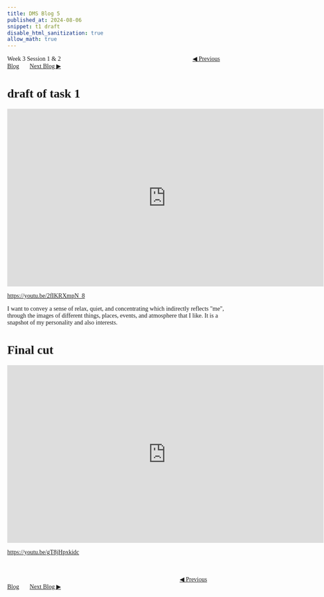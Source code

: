 ```yaml
---
title: DMS Blog 5
published_at: 2024-08-06
snippet: t1 draft
disable_html_sanitization: true
allow_math: true
---
```

<font face="Times New Roman">
Week 3 Session 1 & 2
<a href="https://d20502-d-dms1-blog-38.deno.dev/fourth-blog-post" class="button" style="margin-left:21.5em">◀︎ Previous Blog</a>&nbsp;&nbsp;&nbsp;&nbsp;&nbsp;&nbsp;
<a href="https://d20502-d-dms1-blog-38.deno.dev/sixth-blog-post" class="button">Next Blog ▶︎</a>

# draft of task 1
<iframe width="731" height="411" src="https://www.youtube.com/embed/2fIKRXmpN_8" title="DMS1: video experiment" frameborder="0" allow="accelerometer; autoplay; clipboard-write; encrypted-media; gyroscope; picture-in-picture; web-share" referrerpolicy="strict-origin-when-cross-origin" allowfullscreen></iframe>

https://youtu.be/2fIKRXmpN_8

I want to convey a sense of relax, quiet, and concentrating which indirectly reflects "me", through the images of different things, places, events, and atmosphere that I like. It is a snapshot of my personality and also interests.

# Final cut
<iframe width="731" height="411" src="https://www.youtube.com/embed/gT8jHpxkidc" title="DMS1: video experiment" frameborder="0" allow="accelerometer; autoplay; clipboard-write; encrypted-media; gyroscope; picture-in-picture; web-share" referrerpolicy="strict-origin-when-cross-origin" allowfullscreen></iframe>

https://youtu.be/gT8jHpxkidc

<br></br>
<a href="https://d20502-d-dms1-blog-38.deno.dev/fourth-blog-post" class="button" style="margin-left:28.46em">◀︎ Previous Blog</a>&nbsp;&nbsp;&nbsp;&nbsp;&nbsp;&nbsp;
<a href="https://d20502-d-dms1-blog-38.deno.dev/sixth-blog-post" class="button">Next Blog ▶︎</a>
</font>
